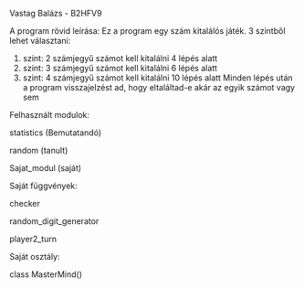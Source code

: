 Vastag Balázs - B2HFV9

A program rövid leírása:
Ez a program egy szám kitalálós játék.
3 szintből lehet választani: 
1. szint: 2 számjegyű számot kell kitalálni 4 lépés alatt
2. szint: 3 számjegyű számot kell kitalálni 6 lépés alatt
3. szint: 4 számjegyű számot kell kitalálni 10 lépés alatt
Minden lépés után a program visszajelzést ad, hogy eltaláltad-e akár az egyik számot vagy sem



Felhasznált modulok:

statistics (Bemutatandó)

random (tanult)

Sajat_modul (saját)



Saját függvények:

checker

random_digit_generator

player2_turn



Saját osztály:

class MasterMind()
